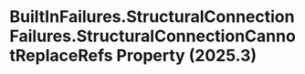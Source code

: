 # BuiltInFailures.StructuralConnectionFailures.StructuralConnectionCannotReplaceRefs Property (2025.3)

﻿
